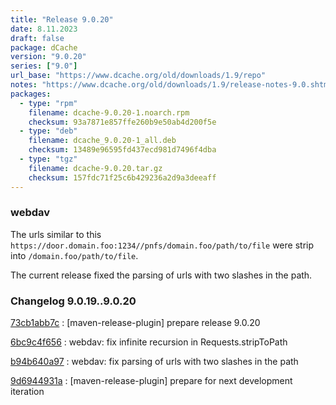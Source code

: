 ```yaml
---
title: "Release 9.0.20"
date: 8.11.2023
draft: false
package: dCache
version: "9.0.20"
series: ["9.0"]
url_base: "https://www.dcache.org/old/downloads/1.9/repo"
notes: "https://www.dcache.org/old/downloads/1.9/release-notes-9.0.shtml"
packages:
  - type: "rpm"
    filename: dcache-9.0.20-1.noarch.rpm
    checksum: 93a7871e857ffe260b9e50ab4d200f5e
  - type: "deb"
    filename: dcache_9.0.20-1_all.deb
    checksum: 13489e96595fd437ecd981d7496f4dba
  - type: "tgz"
    filename: dcache-9.0.20.tar.gz
    checksum: 157fdc71f25c6b429236a2d9a3deeaff
---
```


### webdav

The urls similar to this `https://door.domain.foo:1234//pnfs/domain.foo/path/to/file`
were strip  into `/domain.foo/path/to/file`.

The current release fixed the  parsing of urls with two slashes in the path.


### Changelog 9.0.19..9.0.20

<!-- git log 9.0.19..9.0.20 -no-merges -format='[%h](https://github.com/dcache/dcache/commit/%H)%n:   %s%n' -->

[73cb1abb7c](https://github.com/dcache/dcache/commit/73cb1abb7c580a731e4c26cc4af2d8e7f211fa70)
:   [maven-release-plugin] prepare release 9.0.20

[6bc9c4f656](https://github.com/dcache/dcache/commit/6bc9c4f656e55999ba1e7106b299c760e9bbc67f)
:   webdav: fix infinite recursion in Requests.stripToPath

[b94b640a97](https://github.com/dcache/dcache/commit/b94b640a978dbf83145d0640f9e322f10d1ac556)
:   webdav: fix parsing of urls with two slashes in the path

[9d6944931a](https://github.com/dcache/dcache/commit/9d6944931a68d0879ccd6c4b4f901ccfb663a86f)
:   [maven-release-plugin] prepare for next development iteration


